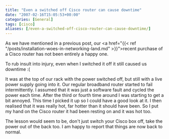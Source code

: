 ```yaml
---
title: "Even a switched off Cisco router can cause downtime"
date: "2007-02-16T15:05:53+00:00"
categories: [General]
tags: [cisco]
aliases: [/even-a-switched-off-cisco-router-can-cause-downtime/]
---
```


As we have mentioned in a previous post, our <a href="{{< ref "/posts/installation-woes-in-networking-land.md" >}}">recent purchase of a Cisco router</a> has not been entirely a happy one.

To rub insult into injury, even when I switched it off it still caused us downtime :(

It was at the top of our rack with the power switched off, but still with a live power supply going into it. Our regular broadband router started to fail intermittently. I assumed that it was just a software fault and cycled the power each time. After the third or fourth time around I was starting to get a bit annoyed. This time I picked it up so I could have a good look at it. I then realised that it was really hot, far hotter than it should have been. So I put my hand on the Cisco router it had been resting on and it was hot too.

The lesson would seem to be, don't just switch your Cisco box off, take the power out of the back too. I am happy to report that things are now back to normal.
